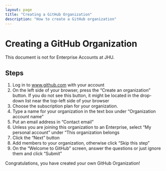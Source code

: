 ```yaml
---
layout: page
title: "Creating a GitHub Organization"
description: "How to create a GitHub organization"
---
```


# Creating a GitHub Organization

This document is not for Enterprise Accounts at JHU.

## Steps

1. Log in to www.github.com with your account
2. On the left side of your browser, press the “Create an organization” button. If you do not see this button, it might be located in the drop-down list near the top-left side of your browser
3. Choose the subscription plan for your organization.
4. Type a name for your organization in the text box under “Organization account name”
5. Put an email address in “Contact email”
6. Unless you are joining this organization to an Enterprise, select “My personal account” under “This organization belongs 
7. Click the “Next” button
8. Add members to your organization, otherwise click “Skip this step”
9. On the “Welcome to GitHub” screen, answer the questions or just ignore them and click “Submit”

Congratulations, you have created your own GitHub Organization!
